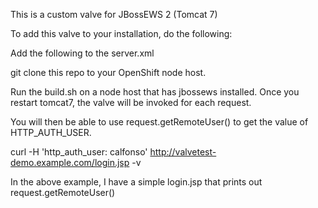 This is a custom valve for JBossEWS 2 (Tomcat 7)

To add this valve to your installation, do the following:

Add the following to the server.xml

<Valve className="com.redhat.valves.tomcat7.RemoteUserValve" />

git clone this repo to your OpenShift node host.

Run the build.sh on a node host that has jbossews installed. Once you restart tomcat7, the valve will be invoked for each request.

You will then be able to use request.getRemoteUser() to get the value of HTTP_AUTH_USER.

curl -H 'http_auth_user: calfonso' http://valvetest-demo.example.com/login.jsp -v

In the above example, I have a simple login.jsp that prints out request.getRemoteUser()

